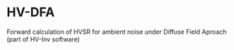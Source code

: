 # HV-DFA
Forward calculation of HVSR for ambient noise under Diffuse Field Aproach (part of HV-Inv software)
